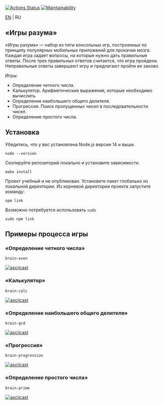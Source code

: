 [![Actions Status](https://github.com/zapupenec/frontend-project-44/workflows/hexlet-check/badge.svg)](https://github.com/zapupenec/frontend-project-44/actions)
[![Maintainability](https://api.codeclimate.com/v1/badges/6fef848567a94d393531/maintainability)](https://codeclimate.com/github/zapupenec/frontend-project-44/maintainability)

[EN](https://github.com/zapupenec/brain_games) | RU

## «Игры разума» 

«Игры разума» — набор из пяти консольных игр, построенных по принципу популярных мобильных приложений для прокачки мозга. Каждая игра задает вопросы, на которые нужно дать правильные ответы. После трех правильных ответов считается, что игра пройдена. Неправильные ответы завершают игру и предлагают пройти ее заново.

Игры:
* Определение четного числа.
* Калькулятор. Арифметические выражения, которые необходимо вычислить
* Определение наибольшего общего делителя.
* Прогрессия. Поиск пропущенных чисел в последовательности чисел.
* Определение простого числа.

## Установка
Убедитесь, что у вас установлена Node.js версии 14 и выше.
```
node --version
```
Скопируйте репозиторий локально и установите зависимости.
```
make install
```
Проект учебный и не опубликован. Установите пакет глобально из локальной директории. Из корневой директории проекта запустите команду:
```
npm link
```
Возможно потребуется использовать `sudo`
```
sudo npm link
```
## Примеры процесса игры
### «Определение четного числа»
```
brain-even
```
[![asciicast](https://asciinema.org/a/uYNN4075XV8PkOl0bEuraYJ0U.svg)](https://asciinema.org/a/uYNN4075XV8PkOl0bEuraYJ0U)

### «Калькулятор»
```
brain-calc
```
[![asciicast](https://asciinema.org/a/OaRiDfwOiix6DJntyimRQqmq5.svg)](https://asciinema.org/a/OaRiDfwOiix6DJntyimRQqmq5)

### «Определение наибольшего общего делителя»
```
brain-gcd
```
[![asciicast](https://asciinema.org/a/98DSxcNWm50CiXo6FWdOLErUJ.svg)](https://asciinema.org/a/98DSxcNWm50CiXo6FWdOLErUJ)

### «Прогрессия»
```
brain-progression
```
[![asciicast](https://asciinema.org/a/tdTRsBCMxIJQ20hekqjKYxV2z.svg)](https://asciinema.org/a/tdTRsBCMxIJQ20hekqjKYxV2z)

### «Определение простого числа»
```
brain-prime
```
[![asciicast](https://asciinema.org/a/y8Sg0q5M0Kw4fR6BoGMjhfKZR.svg)](https://asciinema.org/a/y8Sg0q5M0Kw4fR6BoGMjhfKZR)